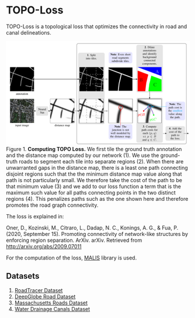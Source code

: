 # TOPO-Loss

TOPO-Loss is a topological loss that optimizes the connectivity in road and canal delineations.

![TOPO Loss computation](https://github.com/doruk-oner/TOPO-Windowed-Loss/blob/main/Images/TOPO_Loss.png)
Figure 1. **Computing TOPO Loss.** We first tile the ground truth annotation and the distance map computed by our network (1). We use the ground-truth roads to segment each tile into separate regions (2). When there are unwarranted gaps in the distance map, there is a least one path connecting disjoint regions such that the the minimum distance map value along that path is not particularly small. We therefore take the cost of the path to be that minimum value (3) and we add to our loss function a term that is the maximum such value for all paths connecting points in the two distinct regions (4). This penalizes paths such as the one shown here and therefore promotes the road graph connectivity.

The loss is explained in:

Oner, D., Kozinski, M., Citraro, L., Dadap, N. C., Konings, A. G., & Fua, P. (2020, September 15). Promoting connectivity of network-like structures by enforcing region separation. ArXiv. arXiv. Retrieved from http://arxiv.org/abs/2009.07011

For the computation of the loss, [MALIS](https://github.com/TuragaLab/malis) library is used.

## Datasets
1. [RoadTracer Dataset](https://github.com/mitroadmaps/roadtracer/)
2. [DeepGlobe Road Dataset](https://competitions.codalab.org/competitions/18467)
3. [Massachusetts Roads Dataset](https://www.cs.toronto.edu/~vmnih/data/)
4. [Water Drainage Canals Dataset](https://search.proquest.com/docview/2478659343?pq-origsite=gscholar&fromopenview=true)
